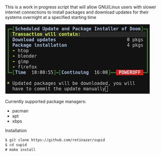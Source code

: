 This is a work in progress script that will allow GNU/Linux users with slower internet connections to install packages and download updates for their systems overnight at a specified starting time

![SUPID](screen.jpg)

Currently supported package managers:
- pacman
- apt
- xbps

Installation
```
$ git clone https://github.com/retinazer/supid
$ cd supid
# make install
```
